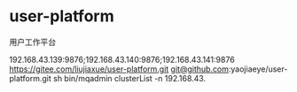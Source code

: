 # user-platform
用户工作平台

192.168.43.139:9876;192.168.43.140:9876;192.168.43.141:9876
https://gitee.com/liujiaxue/user-platform.git
git@github.com:yaojiaeye/user-platform.git
sh bin/mqadmin clusterList -n 192.168.43.
